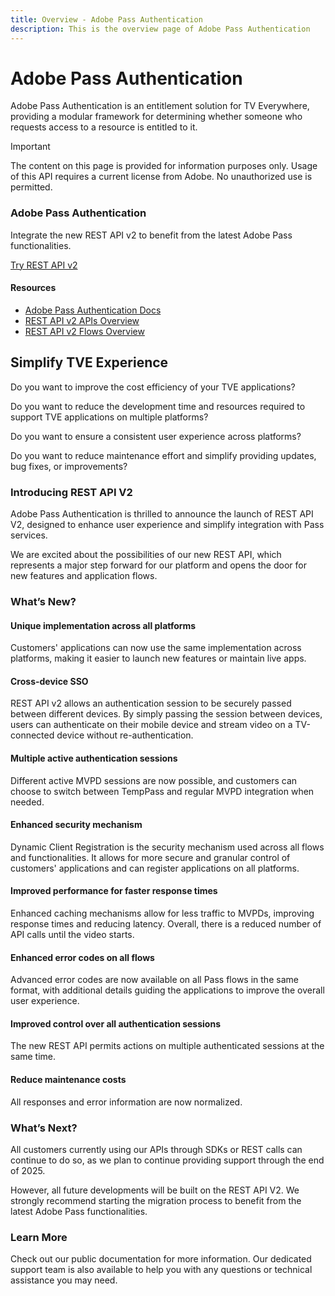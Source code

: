 ```yaml
---
title: Overview - Adobe Pass Authentication
description: This is the overview page of Adobe Pass Authentication
---
```


<Hero slots="heading, text"></Hero>

# Adobe Pass Authentication

Adobe Pass Authentication is an entitlement solution for TV Everywhere, providing a modular framework for determining whether someone who requests access to a resource is entitled to it.
<InlineAlert variant="warning" slots="header, text"></InlineAlert>

Important

The content on this page is provided for information purposes only. Usage of this API requires a current license from Adobe. No unauthorized use is permitted.

<AnnouncementBlock slots="heading, text, button"></AnnouncementBlock>

### Adobe Pass Authentication

Integrate the new REST API v2 to benefit from the latest Adobe Pass functionalities.

[Try REST API v2](api/rest_api_v2/interactive)

<Resources slots="heading, links"></Resources>

#### Resources

* [Adobe Pass Authentication Docs](https://experienceleague.adobe.com/en/docs/pass/authentication/home)
* [REST API v2 APIs Overview](https://experienceleague.adobe.com/en/docs/pass/authentication/programmer-integration-guide/rest-api-v2/rest-api-v2-apis/rest-api-v2-apis-overview)
* [REST API v2 Flows Overview](https://experienceleague.adobe.com/en/docs/pass/authentication/programmer-integration-guide/rest-api-v2/rest-api-v2-flows/rest-api-v2-flows-overview)

## Simplify TVE Experience

Do you want to improve the cost efficiency of your TVE applications?

Do you want to reduce the development time and resources required to support TVE applications on multiple platforms?

Do you want to ensure a consistent user experience across platforms?

Do you want to reduce maintenance effort and simplify providing updates, bug fixes, or improvements?

### Introducing REST API V2

Adobe Pass Authentication is thrilled to announce the launch of REST API V2, designed to enhance user experience and simplify integration with Pass services.

We are excited about the possibilities of our new REST API, which represents a major step forward for our platform and opens the door for new features and application flows.

### What’s New?

#### Unique implementation across all platforms

Customers' applications can now use the same implementation across platforms, making it easier to launch new features or maintain live apps.

#### Cross-device SSO

REST API v2 allows an authentication session to be securely passed between different devices. By simply passing the session between devices, users can authenticate on their mobile device and stream video on a TV-connected device without re-authentication.

#### Multiple active authentication sessions

Different active MVPD sessions are now possible, and customers can choose to switch between TempPass and regular MVPD integration when needed.

#### Enhanced security mechanism

Dynamic Client Registration is the security mechanism used across all flows and functionalities. It allows for more secure and granular control of customers' applications and can register applications on all platforms.

#### Improved performance for faster response times

Enhanced caching mechanisms allow for less traffic to MVPDs, improving response times and reducing latency. Overall, there is a reduced number of API calls until the video starts.

#### Enhanced error codes on all flows

Advanced error codes are now available on all Pass flows in the same format, with additional details guiding the applications to improve the overall user experience.

#### Improved control over all authentication sessions

The new REST API permits actions on multiple authenticated sessions at the same time.

#### Reduce maintenance costs

All responses and error information are now normalized.

### What’s Next?

All customers currently using our APIs through SDKs or REST calls can continue to do so, as we plan to continue providing support through the end of 2025.

However, all future developments will be built on the REST API V2. We strongly recommend starting the migration process to benefit from the latest Adobe Pass functionalities.

### Learn More

Check out our public documentation for more information. Our dedicated support team is also available to help you with any questions or technical assistance you may need.
